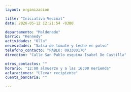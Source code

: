 ```yaml
---
layout: organizacion

title: "Iniciativa Vecinal"
date: 2020-05-12 12:21:54 -0300

departamento: "Maldonado"
barrio: "Kennedy"
actividades: "Olla"
necesidades: "Salsa de tomate y leche en polvo"
telefono_contacto: "PABLO: 093300170"
direccion: "Calle San Pablo esquina Isabel De Castilla"

otros_contactos: ""
horario: "12:00 almuerzo y a las 16:00 merienda"
aclaraciones: "Llevar recipiente"
cuenta_bancaria: ""

---
```

